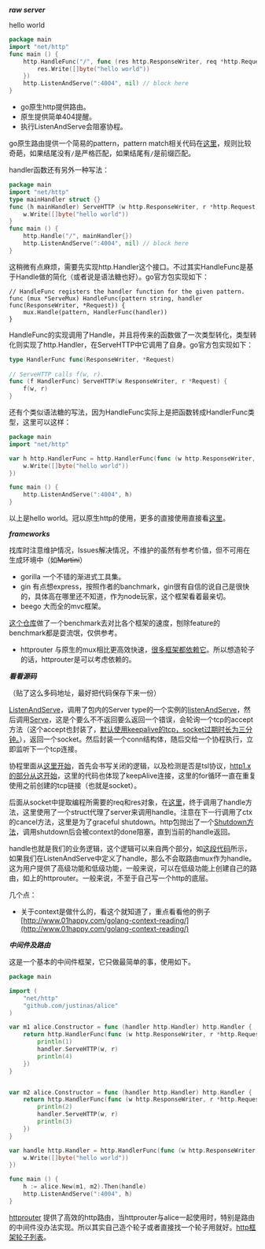 ***raw server***

hello world

```go
package main
import "net/http"
func main () {
	http.HandleFunc("/", func (res http.ResponseWriter, req *http.Request) {
		res.Write([]byte("hello world"))
	})
	http.ListenAndServe(":4004", nil) // block here
}
```

- go原生http提供路由。
- 原生提供简单404提醒。
- 执行ListenAndServe会阻塞协程。

go原生路由提供一个简易的pattern，pattern match相关代码在[这里](https://golang.org/src/net/http/server.go#L2122)，规则比较奇葩，如果结尾没有`/`是严格匹配，如果结尾有`/`是前缀匹配。

handler函数还有另外一种写法：

```go
package main
import "net/http"
type mainHandler struct {}
func (h mainHandler) ServeHTTP (w http.ResponseWriter, r *http.Request) {
	w.Write([]byte("hello world"))
}
func main () {
	http.Handle("/", mainHandler{})
	http.ListenAndServe(":4004", nil) // block here
}
```

这稍微有点麻烦，需要先实现http.Handler这个接口。不过其实HandleFunc是基于Handle做的简化（或者说是语法糖也好）。go官方包实现如下：

```
// HandleFunc registers the handler function for the given pattern.
func (mux *ServeMux) HandleFunc(pattern string, handler func(ResponseWriter, *Request)) {
	mux.Handle(pattern, HandlerFunc(handler))
}
```
HandleFunc的实现调用了Handle，并且将传来的函数做了一次类型转化，类型转化则实现了http.Handler，在ServeHTTP中它调用了自身。go官方包实现如下：

```go
type HandlerFunc func(ResponseWriter, *Request)
  
// ServeHTTP calls f(w, r).
func (f HandlerFunc) ServeHTTP(w ResponseWriter, r *Request) {
	f(w, r)
}
```

还有个类似语法糖的写法，因为HandleFunc实际上是把函数转成HandlerFunc类型，这里可以这样：

```go
package main
import "net/http"

var h http.HandlerFunc = http.HandlerFunc(func (w http.ResponseWriter, r*http.Request) {
	w.Write([]byte("hello world"))
})

func main () {
	http.ListenAndServe(":4004", h)
}
```


以上是hello world。冠以原生http的使用，更多的直接使用直接看[这里](https://golang.org/pkg/net/http/)。

***frameworks***

找库时注意维护情况，Issues解决情况，不维护的虽然有参考价值，但不可用在生成环境中（如~~Martini~~）  

- gorilla 一个不错的渐进式工具集。
- gin 有点想express，按照作者的banchmark，gin很有自信的说自己是很快的，具体高在哪里还不知道，作为node玩家，这个框架看着最亲切。
- beego 大而全的mvc框架。

[这个仓库](https://github.com/julienschmidt/go-http-routing-benchmark)做了一个benchmark去对比各个框架的速度，刨除feature的benchmark都是耍流氓，仅供参考。

- httprouter 与原生的mux相比更高效快速，[很多框架都依赖它](https://github.com/julienschmidt/httprouter#web-frameworks-based-on-httprouter)。所以想造轮子的话，httprouter是可以考虑依赖的。

***看看源码***

（贴了这么多码地址，最好把代码保存下来一份）

[ListenAndServe](https://golang.org/src/net/http/server.go#L2880)，调用了包内的Server type的一个实例的[listenAndServe](https://golang.org/src/net/http/server.go#L2627)，然后调用[Serve](https://golang.org/src/net/http/server.go#L2678)，这是个要么不不返回要么返回一个错误，会轮询一个tcp的accept方法（这个accept也封装了，[默认使用keepalive的tcp，socket过期时长为三分钟。](https://golang.org/src/net/http/server.go#L3119)），返回一个socket。然后封装一个conn结构体，随后交给一个协程执行，立即监听下一个tcp连接。

协程里面从[这里开始](https://golang.org/src/net/http/server.go#L1690)，首先会书写关闭的逻辑，以及检测是否是tsl协议，[http1.x的部分从这开始](https://golang.org/src/net/http/server.go#L1728)，这里的代码也体现了keepAlive连接，这里的for循环一直在重复使用之前创建的tcp链接（也就是socket）。

后面从socket中提取编程所需要的req和res对象，在[这里](https://golang.org/src/net/http/server.go#L1801)，终于调用了handle方法，这里使用了一个struct代理了server来调用handle。注意在下一行调用了ctx的cancel方法，这里是为了graceful shutdown。http包抛出了一个[Shutdown方法](https://golang.org/src/net/http/server.go#L2487)，调用shutdown后会被context的done阻塞，直到当前的handle返回。

handle也就是我们的业务逻辑，这个逻辑可以来自两个部分，如[这段代码](https://golang.org/src/net/http/server.go#L2613)所示，如果我们在ListenAndServe中定义了handle，那么不会取路由mux作为handle。这为用户提供了高级功能和低级功能，一般来说，可以在低级功能上创建自己的路由，如上的httprouter。一般来说，不至于自己写一个http的底层。


几个点：
- 关于context是做什么的，看这个就知道了，重点看看他的例子 [http://www.01happy.com/golang-context-reading/](http://www.01happy.com/golang-context-reading/)

***中间件及路由***

这是一个基本的中间件框架，它只做最简单的事，使用如下。

```go
package main

import (
	"net/http"
	"github.com/justinas/alice"
)

var m1 alice.Constructor = func (handler http.Handler) http.Handler {
	return http.HandlerFunc(func (w http.ResponseWriter, r *http.Request) {
		println(1)
		handler.ServeHTTP(w, r)
		println(4)
	})
}


var m2 alice.Constructor = func (handler http.Handler) http.Handler {
	return http.HandlerFunc(func (w http.ResponseWriter, r *http.Request) {
		println(2)
		handler.ServeHTTP(w, r)
		println(3)
	})
}

var handle http.Handler = http.HandlerFunc(func (w http.ResponseWriter, r *http.Request) {
	w.Write([]byte("hello world"))
})

func main () {
	h := alice.New(m1, m2).Then(handle)
	http.ListenAndServe(":4004", h)
}
```

[httprouter](https://github.com/julienschmidt/httprouter) 提供了高效的http路由，当httprouter与alice一起使用时，特别是路由的中间件没办法实现。所以其实自己造个轮子或者直接找一个轮子用就好。[http框架轮子列表](https://github.com/julienschmidt/httprouter#web-frameworks-based-on-httprouter)。




